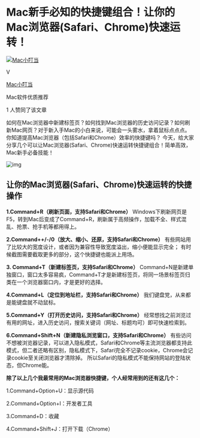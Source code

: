 # Mac新手必知的快捷键组合！让你的Mac浏览器(Safari、Chrome)快速运转！

[![Mac小叮当](d:\Typora_pic/v2-7df6850977d80777c85b0d824480d57e_xs.jpg)](https://www.zhihu.com/people/li-ya-ning-14)

V

[Mac小叮当](https://www.zhihu.com/people/li-ya-ning-14)

Mac软件优质推荐

1 人赞同了该文章

如何在Mac浏览器中新建标签页？如何找到Mac浏览器的历史访问记录？如何刷新Mac网页？对于新入手Mac的小白来说，可能会一头雾水，拿着鼠标点点点。
你知道提高Mac浏览器（包括Safari和Chrome）效率的快捷键吗？
今天，给大家分享几个可以让Mac浏览器(Safari、Chrome)快速运转快捷键组合！简单高效，Mac新手必备技能！

![img](d:\Typora_pic/v2-686abc596d2bb7365b42243ea60388be_hd.jpg)

## 让你的Mac浏览器(Safari、Chrome)快速运转的快捷操作

**1.Command+R（刷新页面，支持Safari和Chrome）**
Windows下刷新网页是F5，转到Mac后变成了Command+R，刷新属于高频操作，加载不全、样式混乱、抢票、抢手机等都用得上。

**2.Command++/-/0（放大、缩小、还原，支持Safari和Chrome）**
有些网站用了比较大的宽度设计，或者因为兼容性导致宽度溢出，缩小便能显示完全；
有时候截图需要截取更多的部分，这个快捷键也能派上用场。

**3. Command+T（新建标签页，支持Safari和Chrome）**
Command+N是新建单独窗口，窗口太多容易疯，Command+T才是新建标签页，将同一场景标签页归类在一个浏览器窗口内，才是更好的选择。

**4.Command+L（定位到地址栏，支持Safari和Chrome）**
我们键盘党，从来都是能键盘就不动鼠标。

**5.Command+Y（打开历史访问，支持Safari和Chrome）**
经常想找之前浏览过有用的网址，进入历史访问，搜索关键词（网址、标题均可）即可快速检索到。

**6.Command+Shift+N（新建隐私浏览窗口，支持Safari和Chrome）**
有些访问不想被浏览器记录，可以进入隐私模式，Safari和Chrome等主流浏览器都支持此模式，但二者还略有区别，隐私模式下，Safari完全不记录cookie，Chrome会记录cookie至关闭浏览器才清除掉。
所以Safari的隐私模式不能保持网站的登陆状态，但Chrome能。

**除了以上几个我最常用的Mac浏览器快捷键，个人经常用到的还有这几个：**

1.Command+Option+U：显示源代码

2.Command+Option+I：开发者工具

3.Command+D：收藏

4.Command+Shift+J：打开下载（Chrome）
